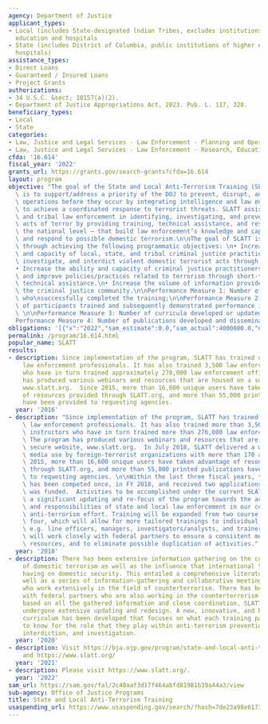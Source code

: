 ```yaml
---
agency: Department of Justice
applicant_types:
- Local (includes State-designated lndian Tribes, excludes institutions of higher
  education and hospitals
- State (includes District of Columbia, public institutions of higher education and
  hospitals)
assistance_types:
- Direct Loans
- Guaranteed / Insured Loans
- Project Grants
authorizations:
- 34 U.S.C. &sect; 10157(a)(2).
- Department of Justice Appropriations Act, 2023. Pub. L. 117, 328.
beneficiary_types:
- Local
- State
categories:
- Law, Justice and Legal Services - Law Enforcement - Planning and Operations
- Law, Justice and Legal Services - Law Enforcement - Research, Education, Training
cfda: '16.614'
fiscal_year: '2022'
grants_url: https://grants.gov/search-grants?cfda=16.614
layout: program
objective: "The goal of the State and Local Anti-Terrorism Training (SLATT) initiative\
  \ is to support/address a priority of the DOJ to prevent, disrupt, and defeat terrorist\
  \ operations before they occur by integrating intelligence and law enforcement efforts\
  \ to achieve a coordinated response to terrorist threats. SLATT assists state, local,\
  \ and tribal law enforcement in identifying, investigating, and preventing criminal\
  \ acts of terror by providing training, technical assistance, and resources – at\
  \ the national level – that build law enforcement’s knowledge and capacity to identify\
  \ and respond to possible domestic terrorism.\n\nThe goal of SLATT is accomplished\
  \ through achieving the following programmatic objectives: \n• Increase the knowledge\
  \ and capacity of local, state, and tribal criminal justice practitioners to detect,\
  \ investigate, and interdict violent domestic terrorist acts through training. \n\
  • Increase the ability and capacity of criminal justice practitioners to solve problems\
  \ and improve policies/practices related to terrorism through short-term and comprehensive\
  \ technical assistance.\n• Increase the volume of information provided to BJA and\
  \ the criminal justice community.\n\nPerformance Measure 1: Number of participants\
  \ who\nsuccessfully completed the training;\n\nPerformance Measure 2: Percentage\
  \ of participants trained and subsequently demonstrated performance improvement;\
  \ \n\nPerformance Measure 3: Number of curricula developed or updated; and, \n\n\
  Performance Measure 4: Number of publications developed and disseminated."
obligations: '[{"x":"2022","sam_estimate":0.0,"sam_actual":4000000.0,"usa_spending_actual":4000000.0},{"x":"2023","sam_estimate":0.0,"sam_actual":0.0,"usa_spending_actual":2000000.0},{"x":"2024","sam_estimate":0.0,"sam_actual":0.0,"usa_spending_actual":0.0}]'
permalink: /program/16.614.html
popular_name: SLATT
results:
- description: Since implementation of the program, SLATT has trained over 148,000
    law enforcement professionals. It has also trained 3,500 law enforcement instructors
    who have in turn trained approximately 270,000 law enforcement officers. The program
    has produced various webinars and resources that are housed on a secure website,
    www.slatt.org.  Since 2015, more than 16,600 unique users have taken advantage
    of resources provided through SLATT.org, and more than 55,000 printed publications
    have been provided to requesting agencies.
  year: '2016'
- description: "Since implementation of the program, SLATT has trained over 148,000\
    \ law enforcement professionals. It has also trained more than 3,500 law enforcement\
    \ instructors who have in turn trained more than 276,000 law enforcement officers.\
    \ The program has produced various webinars and resources that are housed on a\
    \ secure website, www.slatt.org.  In July 2018, SLATT delivered a webinar on social\
    \ media use by foreign-terrorist organizations with more than 170 attendees. Since\
    \ 2015, more than 16,600 unique users have taken advantage of resources provided\
    \ through SLATT.org, and more than 55,000 printed publications have been provided\
    \ to requesting agencies. \n\nWithin the last three fiscal years, the program\
    \ has been competed once, in FY 2018, and received two applications. One application\
    \ was funded.  Activities to be accomplished under the current SLATT award include\
    \ a significant updating and re-focus of the program towards the actual roles\
    \ and responsibilities of state and local law enforcement in our country’s larger\
    \ anti-terrorism effort. Training will be expanded from two course offerings to\
    \ four, which will allow for more tailored trainings to individual audiences,\
    \ e.g. line officers, managers, investigators/analysts, and trainers. The program\
    \ will work closely with federal partners to ensure a consistent message, shared\
    \ resources, and to eliminate possible duplication of activities."
  year: '2018'
- description: There has been extensive information gathering on the current state
    of domestic terrorism as well as the influence that international terrorism is
    having on domestic security. This entailed a comprehensive literature review as
    well as a series of information-gathering and collaborative meetings with others
    who work extensively in the field of counterterrorism. There has been close coordination
    with federal partners who are also working in the counterterrorism space and,
    based on all the gathered information and close coordination, SLATT has recently
    undergone extensive updating and redesign. A new, innovative, and behavior-changing
    curriculum has been developed that focuses on what each training participant needs
    to know for the role that they play within anti-terrorism prevention, identification,
    interdiction, and investigation.
  year: '2020'
- description: Visit https://bja.ojp.gov/program/state-and-local-anti-terrorism-training-program/overview
    and https://www.slatt.org/
  year: '2021'
- description: Please visit https://www.slatt.org/.
  year: '2022'
sam_url: https://sam.gov/fal/2c40aaf3d17f464abfd81981b39a44a3/view
sub-agency: Office of Justice Programs
title: State and Local Anti-Terrorism Training
usaspending_url: https://www.usaspending.gov/search/?hash=7de23a98e6173c1b19e2f9f3c90628e8
---
```

